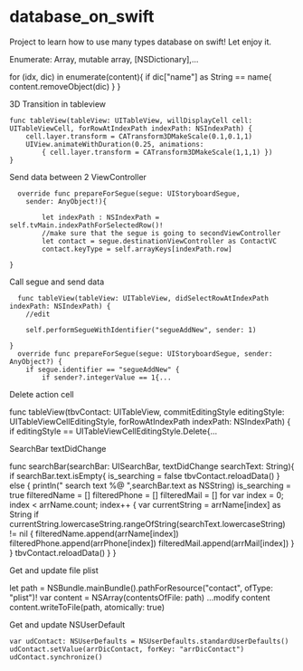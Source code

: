 # database_on_swift
Project to learn how to use many types database on swift! Let enjoy it.

Enumerate: Array, mutable array, [NSDictionary],...

  for (idx, dic) in enumerate(content){
            if dic["name"] as String == name{
                content.removeObject(dic)
            }
        }

3D Transition in tableview

    func tableView(tableView: UITableView, willDisplayCell cell: UITableViewCell, forRowAtIndexPath indexPath: NSIndexPath) {
        cell.layer.transform = CATransform3DMakeScale(0.1,0.1,1)
        UIView.animateWithDuration(0.25, animations:
            { cell.layer.transform = CATransform3DMakeScale(1,1,1) })
    }

Send data between 2 ViewController

      override func prepareForSegue(segue: UIStoryboardSegue,
        sender: AnyObject!){
            
            let indexPath : NSIndexPath = self.tvMain.indexPathForSelectedRow()!
            //make sure that the segue is going to secondViewController
            let contact = segue.destinationViewController as ContactVC
            contact.keyType = self.arrayKeys[indexPath.row]
            
    }

Call segue and send data

      func tableView(tableView: UITableView, didSelectRowAtIndexPath indexPath: NSIndexPath) {
        //edit
        
        self.performSegueWithIdentifier("segueAddNew", sender: 1)
        
    }
      override func prepareForSegue(segue: UIStoryboardSegue, sender: AnyObject?) {
        if segue.identifier == "segueAddNew" {
            if sender?.integerValue == 1{...
            

Delete action cell

  func tableView(tbvContact: UITableView, commitEditingStyle editingStyle: UITableViewCellEditingStyle, forRowAtIndexPath indexPath: NSIndexPath) {
        if editingStyle == UITableViewCellEditingStyle.Delete{...

SearchBar textDidChange

  func searchBar(searchBar: UISearchBar, textDidChange searchText: String){
        if searchBar.text.isEmpty{
            is_searching = false
            tbvContact.reloadData()
        } else {
            println(" search text %@ ",searchBar.text as NSString)
            is_searching = true
            filteredName = []
            filteredPhone = []
            filteredMail = []
            for var index = 0; index < arrName.count; index++
            {
                var currentString = arrName[index] as String
                if currentString.lowercaseString.rangeOfString(searchText.lowercaseString)  != nil {
                    filteredName.append(arrName[index])
                    filteredPhone.append(arrPhone[index])
                    filteredMail.append(arrMail[index])
                }
            }
            tbvContact.reloadData()
        }
    }

Get and update file plist

  let path = NSBundle.mainBundle().pathForResource("contact", ofType: "plist")!
  var content = NSArray(contentsOfFile: path)
  ...modify content
  content.writeToFile(path, atomically: true)

Get and update NSUserDefault

    var udContact: NSUserDefaults = NSUserDefaults.standardUserDefaults()
    udContact.setValue(arrDicContact, forKey: "arrDicContact")
    udContact.synchronize()
    

